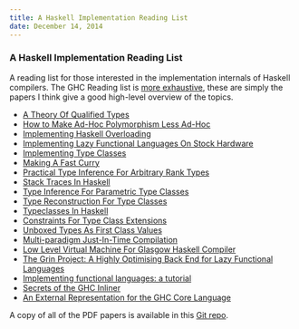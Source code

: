 ```yaml
---
title: A Haskell Implementation Reading List
date: December 14, 2014
---
```


### A Haskell Implementation Reading List

A reading list for those interested in the implementation internals of Haskell
compilers.  The GHC Reading list is [more
exhaustive](https://ghc.haskell.org/trac/ghc/wiki/ReadingList), these are simply
the papers I think give a good high-level overview of the topics.

* [A Theory Of Qualified Types](http://ipaper.googlecode.com/git-history/969fbd798753dc0b10ea9efe5af7773ff10f728a/Mark-Jones/A-theory-of-qualified-types.pdf)
* [How to Make Ad-Hoc Polymorphism Less Ad-Hoc](http://202.3.77.10/users/karkare/courses/2010/cs653/Papers/ad-hoc-polymorphism.pdf)
* [Implementing Haskell Overloading](http://pdf.aminer.org/000/214/096/implementing_haskell_overloading.pdf)
* [Implementing Lazy Functional Languages On Stock Hardware](http://research.microsoft.com/en-us/um/people/simonpj/papers/spineless-tagless-gmachine.ps.gz#26pub=34)
* [Implementing Type Classes](http://pdf.aminer.org/000/542/781/implementing_type_classes.pdf)
* [Making A Fast Curry](http://research.microsoft.com/en-us/um/people/simonpj/papers/eval-apply/)
* [Practical Type Inference For Arbitrary Rank Types](http://repository.upenn.edu/cgi/viewcontent.cgi?article=1336&context=cis_papers)
* [Stack Traces In Haskell](http://arashrouhani.com/papers/master-thesis.pdf)
* [Type Inference For Parametric Type Classes](http://cpsc.yale.edu/sites/default/files/files/tr900.pdf)
* [Type Reconstruction For Type Classes](https://www4.in.tum.de/publ/papers/NipkowPrehofer_TRfT1995.pdf)
* [Typeclasses In Haskell](http://ropas.snu.ac.kr/lib/dock/HaHaJoWa1996.pdf)
* [Constraints For Type Class Extensions](http://www.computerscience.nl/wiki/pub/Ehc/GvdGeest/geest07cnstr-tycls-ext.pdf)
* [Unboxed Types As First Class Values](http://www.haskell.org/ghc/docs/papers/unboxed-values.ps.gz)
* [Multi-paradigm Just-In-Time Compilation](http://www.cse.unsw.edu.au/~pls/thesis/dons-thesis.ps.gz)
* [Low Level Virtual Machine For Glasgow Haskell Compiler](https://www.cse.unsw.edu.au/~pls/thesis/davidt-thesis.pdf)
* [The Grin Project: A Highly Optimising Back End for Lazy Functional Languages](http://mirror.seize.it/papers/The%20GRIN%20Project.pdf)
* [Implementing functional languages: a tutorial](http://research.microsoft.com/en-us/um/people/simonpj/papers/pj-lester-book/student.djvu)
* [Secrets of the GHC Inliner](http://research.microsoft.com/en-us/um/people/simonpj/Papers/inlining/inline.pdf)
* [An External Representation for the GHC Core Language](https://downloads.haskell.org/~ghc/6.10.4/docs/html/ext-core/core.pdf)

A copy of all of the PDF papers is available in this [Git repo](https://github.com/sdiehl/papers).
